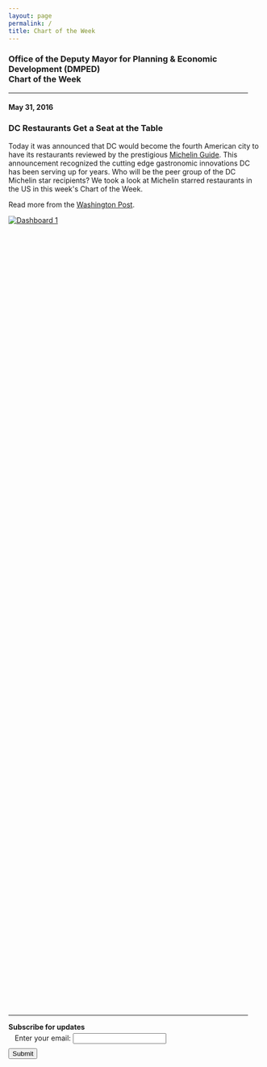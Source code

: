 ```yaml
---
layout: page
permalink: /
title: Chart of the Week
---
```


<h3>
Office of the Deputy Mayor for Planning & Economic Development (DMPED) <br/> Chart of the Week
</h3>

<hr style="width: 475px; margin:1em 0">

<h4>May 31, 2016</h4>
<h3>DC Restaurants Get a Seat at the Table</h3>

Today it was announced that DC would become the fourth American city to have its restaurants reviewed by the prestigious <a href="http://www.viamichelin.com/web/Restaurants" target="_blank">Michelin Guide</a>. This announcement recognized the cutting edge gastronomic innovations DC has been serving up for years. Who will be the peer group of the DC Michelin star recipients? We took a look at Michelin starred restaurants in the US in this week's Chart of the Week. 

Read more from the <a href="https://www.washingtonpost.com/lifestyle/food/dcs-food-scene-gets-a-prestigious-boost-michelin-inspection-and-stars/2016/05/27/fc1db658-2132-11e6-8690-f14ca9de2972_story.html" target="_blank">Washington Post</a>. 

<script type='text/javascript' src='https://public.tableau.com/javascripts/api/viz_v1.js'></script><div class='tableauPlaceholder' style='width: 454px; height: 1569px;'><noscript><a href='#'><img alt='Dashboard 1 ' src='https:&#47;&#47;public.tableau.com&#47;static&#47;images&#47;CT&#47;CTOW-Michelin&#47;Dashboard1&#47;1_rss.png' style='border: none' /></a></noscript><object class='tableauViz' width='454' height='1569' style='display:none;'><param name='host_url' value='https%3A%2F%2Fpublic.tableau.com%2F' /> <param name='site_root' value='' /><param name='name' value='CTOW-Michelin&#47;Dashboard1' /><param name='tabs' value='no' /><param name='toolbar' value='yes' /><param name='static_image' value='https:&#47;&#47;public.tableau.com&#47;static&#47;images&#47;CT&#47;CTOW-Michelin&#47;Dashboard1&#47;1.png' /> <param name='animate_transition' value='yes' /><param name='display_static_image' value='yes' /><param name='display_spinner' value='yes' /><param name='display_overlay' value='yes' /><param name='display_count' value='yes' /><param name='showTabs' value='y' /></object></div>

<hr style="width: 475px; margin:1em 0">

<div id="form" class="contact-us-form">
    <div class="title">
        <strong>Subscribe for updates</strong>
    </div>
    <form id="callus" target="_self" onsubmit="" action="javascript: postContactToGoogle()" style="border:none">
        <fieldset style="border:none">
            <label for="email">Enter your email: </label>
            <input id="email" type="text" name="email">
        </fieldset>
        <div style="width: 100%; display: block; float: right;">
            <button id="send" type="submit">
                Submit
            </button>
        </div>
        <div style="width: 100%; display: block; float: right; padding-top: 15px;">
            <div class="requestSubmited" style="display:none; text-align: center;">Your request has been sent!</div>
        </div>
    </form>
</div>

<script type="text/javascript">
    function validateEmail(email) {
        var re = /^(([^<>()[\]\\.,;:\s@\"]+(\.[^<>()[\]\\.,;:\s@\"]+)*)|(\".+\"))@((\[[0-9]{1,3}\.[0-9]{1,3}\.[0-9]{1,3}\.[0-9]{1,3}\])|(([a-zA-Z\-0-9]+\.)+[a-zA-Z]{2,}))$/;
        return re.test(email);
    }
    function postContactToGoogle(){
        var email = $('#email').val();
        if ((email !== "") && (validateEmail(email))) {
            $.ajax({
                url: "https://docs.google.com/forms/d/1h1lm2nfAKNS34RAxyV3nh83Oa7how4xFSdjv-JnId_8/formResponse",
                data: {"entry.96158278" : email},
                type: "POST",
                dataType: "xml",
                statusCode: {
                    0: function (){
                        $('#email').val("");
                        window.location.replace("thankyou.html")
                    },
                    200: function (){
                        $('#email').val("");
                        window.location.replace("thankyou.html")
                    }
                }
            });
        }
        else {
            //Error message
        }
    }
</script>
